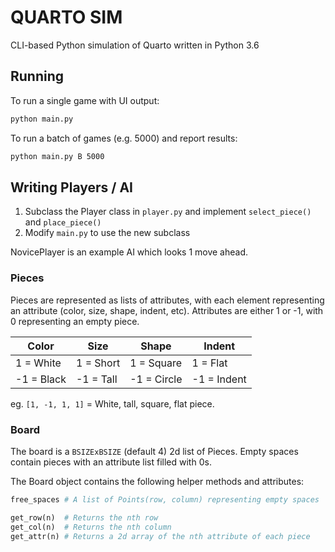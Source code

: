 # QUARTO SIM #

CLI-based Python simulation of Quarto written in Python 3.6

## Running ##

To run a single game with UI output:

```bash
python main.py
```

To run a batch of games (e.g. 5000) and report results:

```bash
python main.py B 5000
```

## Writing Players / AI ##

1. Subclass the Player class in `player.py` and implement `select_piece()` and `place_piece()`
2. Modify `main.py` to use the new subclass

NovicePlayer is an example AI which looks 1 move ahead.

### Pieces ###

Pieces are represented as lists of attributes, with each element representing an attribute (color, size, shape, indent, etc). Attributes are either 1 or -1, with 0 representing an empty piece.

Color | Size | Shape | Indent
---|---|---|---
1 = White | 1 = Short | 1 = Square | 1 = Flat
-1 = Black | -1 = Tall | -1 = Circle | -1 = Indent

eg. `[1, -1, 1, 1]` = White, tall, square, flat piece.

### Board ###

The board is a `BSIZExBSIZE` (default 4) 2d list of Pieces. Empty spaces contain pieces with an attribute list filled with 0s.

The Board object contains the following helper methods and attributes:

```python
free_spaces # A list of Points(row, column) representing empty spaces
```

```python
get_row(n)  # Returns the nth row
get_col(n)  # Returns the nth column
get_attr(n) # Returns a 2d array of the nth attribute of each piece
```